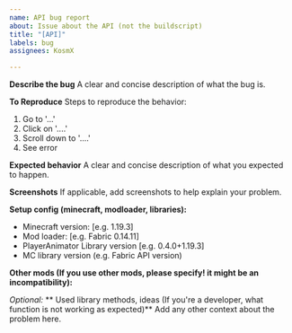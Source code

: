 ```yaml
---
name: API bug report
about: Issue about the API (not the buildscript)
title: "[API]"
labels: bug
assignees: KosmX

---
```


**Describe the bug**
A clear and concise description of what the bug is.

**To Reproduce**
Steps to reproduce the behavior:
1. Go to '...'
2. Click on '....'
3. Scroll down to '....'
4. See error

**Expected behavior**
A clear and concise description of what you expected to happen.

**Screenshots**
If applicable, add screenshots to help explain your problem.

**Setup config (minecraft, modloader, libraries):**
 - Minecraft version: [e.g. 1.19.3]
 - Mod loader: [e.g. Fabric 0.14.11]
 - PlayerAnimator Library version [e.g. 0.4.0+1.19.3]
 - MC library version (e.g. Fabric API version)

**Other mods (If you use other mods, please specify! it might be an incompatibility):**

*Optional:*
** Used library methods, ideas (If you're a developer, what function is not working as expected)**
Add any other context about the problem here.
